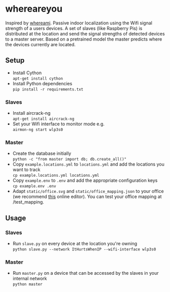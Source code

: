 # whereareyou
Inspired by [whereami](https://github.com/kootenpv/whereami). Passive indoor localization using the Wifi signal strength of a users devices. A set of slaves (like Raspberry Pis) is distributed at the location and send the signal strengths of detected devices to a master server. Based on a pretrained model the master predicts where the devices currently are located.

## Setup

- Install Cython  
`apt-get install cython`
- Install Python dependencies  
`pip install -r requirements.txt`

### Slaves
- Install aircrack-ng  
`apt-get install aircrack-ng`  
- Set your Wifi interface to monitor mode e.g.  
`airmon-ng start wlp3s0`

### Master  
- Create the database initially  
`python -c "from master import db; db.create_all()"`  
- Copy `example.locations.yml` to `locations.yml` and add the locations you want to track  
`cp example.locations.yml locations.yml`
- Copy `example.env` to `.env` and add the appropriate configuration keys  
`cp example.env .env`
- Adapt `static/office.svg` and `static/office_mapping.json` to your office (we recommend [this](http://editor.method.ac/) online editor). You can test your office mapping at /test_mapping.


## Usage
### Slaves
- Run `slave.py` on every device at the location you're owning  
`python slave.py --network ItHurtsWhenIP --wifi-interface wlp3s0`  

### Master
- Run `master.py` on a device that can be accessed by the slaves in your internal network  
`python master`  
